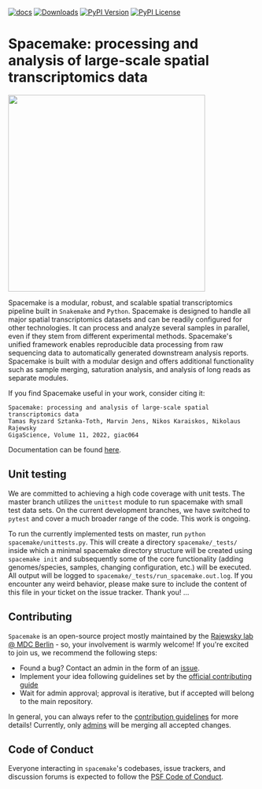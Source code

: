 [![docs](https://github.com/rajewsky-lab/spacemake/actions/workflows/docs.yml/badge.svg)](https://github.com/rajewsky-lab/spacemake/actions/workflows/docs.yml)
[![Downloads](https://pepy.tech/badge/spacemake)](https://pepy.tech/project/spacemake)
[![PyPI Version](https://img.shields.io/pypi/v/spacemake.svg)](https://pypi.org/project/spacemake)
[![PyPI License](https://img.shields.io/pypi/l/spacemake.svg)](https://pypi.org/project/spacemake)


# Spacemake: processing and analysis of large-scale spatial transcriptomics data

<img src="https://raw.githubusercontent.com/rajewsky-lab/spacemake/master/docs/graphical_abstract_twitter.png" width="400" />

Spacemake is a modular, robust, and scalable spatial transcriptomics pipeline built in `Snakemake` and `Python`. Spacemake is designed to handle all major spatial transcriptomics datasets and can be readily configured for other technologies. It can process and analyze several samples in parallel, even if they stem from different experimental methods. Spacemake's unified framework enables reproducible data processing from raw sequencing data to automatically generated downstream analysis reports. Spacemake is built with a modular design and offers additional functionality such as sample merging, saturation analysis, and analysis of long reads as separate modules.

If you find Spacemake useful in your work, consider citing it: 

```
Spacemake: processing and analysis of large-scale spatial transcriptomics data
Tamas Ryszard Sztanka-Toth, Marvin Jens, Nikos Karaiskos, Nikolaus Rajewsky
GigaScience, Volume 11, 2022, giac064
```

Documentation can be found [here](https://spacemake.readthedocs.io/en/latest/).

## Unit testing

We are committed to achieving a high code coverage with unit tests. The master branch utilizes the `unittest` module to run spacemake with small test data sets. On the current development branches, we have switched to `pytest` and cover a much broader range of the code. This work is ongoing.

To run the currently implemented tests on master, run `python spacemake/unittests.py`. This will create a directory `spacemake/_tests/` inside which a minimal spacemake directory structure will be created using `spacemake init` and subsequently some of the core functionality (adding genomes/species, samples, changing configuration, etc.) will be executed. All output will be logged to `spacemake/_tests/run_spacemake.out.log`. If you encounter any weird behavior, please make sure to include the content of this file in your ticket on the issue tracker. Thank you!
...

## Contributing
`Spacemake` is an open-source project mostly maintained by the [Rajewsky lab @ MDC Berlin](https://www.mdc-berlin.de/n-rajewsky) - so, your involvement is warmly welcome! 
If you're excited to join us, we recommend the following steps:

- Found a bug? Contact an admin in the form of an [issue](https://github.com/rajewsky-lab/openst/issues/new?assignees=&labels=&template=bug-report.md&title=).
- Implement your idea following guidelines set by the [official contributing guide](CONTRIBUTING.md)
- Wait for admin approval; approval is iterative, but if accepted will belong to the main repository.

In general, you can always refer to the [contribution guidelines](CONTRIBUTING.md) for more details!
Currently, only [admins](https://github.com/orgs/rajewsky-lab/people) will be merging all accepted changes.

## Code of Conduct
Everyone interacting in `spacemake`'s codebases, issue trackers, and discussion forums is expected to follow the [PSF Code of Conduct](https://www.python.org/psf/conduct/).
